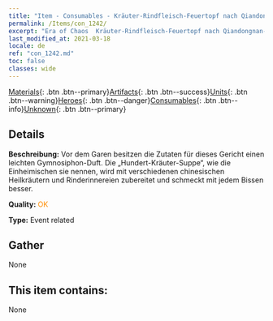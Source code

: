 ```yaml
---
title: "Item - Consumables - Kräuter-Rindfleisch-Feuertopf nach Qiandongnan-Art"
permalink: /Items/con_1242/
excerpt: "Era of Chaos  Kräuter-Rindfleisch-Feuertopf nach Qiandongnan-Art"
last_modified_at: 2021-03-18
locale: de
ref: "con_1242.md"
toc: false
classes: wide
---
```

 [Materials](/de/Items/){: .btn .btn--primary}[Artifacts](/de/Items/Artifacts/){: .btn .btn--success}[Units](/de/Items/Units/){: .btn .btn--warning}[Heroes](/de/Items/Heroes/){: .btn .btn--danger}[Consumables](/de/Items/Consumables/){: .btn .btn--info}[Unknown](/de/Items/Unknown/){: .btn .btn--primary}

## Details
 **Beschreibung:** Vor dem Garen besitzen die Zutaten für dieses Gericht einen leichten Gymnosiphon-Duft. Die „Hundert-Kräuter-Suppe“, wie die Einheimischen sie nennen, wird mit verschiedenen chinesischen Heilkräutern und Rinderinnereien zubereitet und schmeckt mit jedem Bissen besser.

 **Quality:** <span style="color: #FF8C00">OK</span>

 **Type:** Event related

## Gather

  None

## This item contains:

  None

